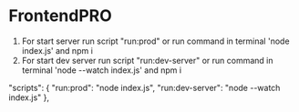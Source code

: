 # FrontendPRO

1. For start server run script "run:prod" or run command in terminal 'node index.js' and npm i
1. For start dev server run script "run:dev-server" or run command in terminal 'node --watch index.js' and npm i


"scripts": {
    "run:prod": "node index.js",
    "run:dev-server": "node --watch index.js"
  },